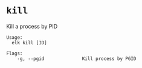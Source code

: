 # `kill`

Kill a process by PID

```
Usage: 
  elk kill [ID]

Flags:
    -g, --pgid              Kill process by PGID
```